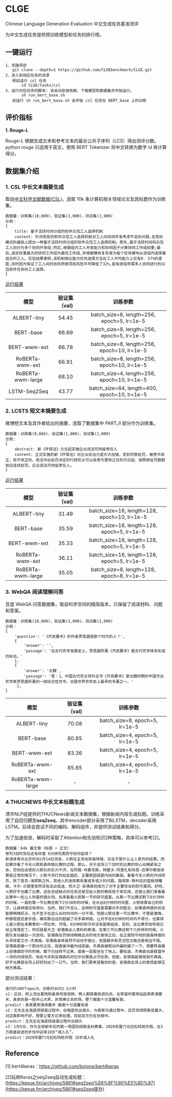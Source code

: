 # CLGE
Chinese Language Generation Evaluation 中文生成任务基准测评

为中文生成任务提供预训练模型和任务的排行榜。

## 一键运行

```
1、克隆项目 
   git clone --depth=1 https://github.com/CLUEbenchmark/CLGE.git
2、进入到相应任务的目录
   例如运行 csl 任务
       cd CLGE/tasks/csl  
3、运行对应任务的脚本: 会自动安装依赖、下载模型和数据集并开始运行。
       sh run_bert_base.sh
   如运行 sh run_bert_base.sh 会开始 csl 任务在 BERT_base 上的训练
```

## 评价指标

**1. Rouge-L**

Rouge-L 根据生成文本和参考文本的最长公共子序列（LCS）得出测评分数。
python rouge 只适用于英文，使用 BERT Tokenizer 将中文转换为数字 id 再计算得分。


## 数据集介绍

### **1. CSL 中长文本摘要生成**

取自[中文科学文献数据(CSL)](https://github.com/P01son6415/chinese-scientific-literature-dataset)，选取 10k 条计算机相关领域论文及其标题作为训练集。

```
数据量：训练集(10,000)，验证集(1,000)，测试集(1,000)
示例：
{
    title: 基于活跃时间分组的软件众包工人选择机制
    content: 针对现有的软件众包工人选择机制对工人间协同开发考虑不足的问题,在竞标模式的基础上提出一种基于活跃时间分组的软件众包工人选择机制。首先,基于活跃时间将众包工人划分为多个协同开发组;然后,根据组内工人开发能力和协同因子计算协同工作组权重;最后,选定权重最大的协同工作组为最优工作组,并根据模块复杂度为每个任务模块从该组内选择最适合的工人。实验结果表明,该机制相比能力优先选择方法在工人平均能力上仅有0. 57%的差距,同时因为保证了工人间的协同而使项目风险平均降低了32%,能有效指导需多人协同进行的众包软件任务的工人选择。
}
```

[运行结果](docs/csl.md)

|         模型          | 验证集（val) |               训练参数              |
| :-------------------: | :----------: |  :--------------------------------: |
|      ALBERT-tiny      |    54.45     |  batch_size=8, length=256, epoch=5, lr=1e-5  |
|       BERT-base       |    66.69     | batch_size=8, length=256, epoch=5, lr=1e-5  |
|     BERT-wwm-ext      |    66.78     |  batch_size=8, length=256, epoch=10, lr=1e-5 |
|    RoBERTa-wwm-ext    |    66.91     |  batch_size=8, length=256, epoch=10, lr=1e-5 |
|   RoBERTa-wwm-large   |    68.10     |  batch_size=4, length=256, epoch=10, lr=1e-5 |
|     LSTM-Seq2Seq      |    43.77     |  batch_size=64, length=400, epoch=10, lr=1e-5 |

### **2. LCSTS 短文本摘要生成**

微博短文本及其作者给出的摘要，选取了数据集中 PART_II 部分作为训练集。

```
数据量：训练集(8,666)，验证集(1,000)，测试集(1,000)
示例：
{
    abstract: 新《环保法》元旦起实施企业违法可拘留责任人
    content: 正式实施的新《环保法》对企业惩治力度大大加强，受到罚款处罚，被责令改正，拒不改正的，依法作出处罚决定的行政机关可以自责令更改之日的次日起，按照原处罚数额按日连续处罚。企业违法可拘留责任人。
}
```

[运行结果](docs/lcsts.md)

|         模型          | 验证集（val) |               训练参数              |
| :-------------------: | :----------: |  :--------------------------------: |
|      ALBERT-tiny      |    31.49     |  batch_size=16, length=128, epoch=10, lr=1e-5  |
|       BERT-base       |    35.59     |  batch_size=16, length=128, epoch=5, lr=1e-5  |
|     BERT-wwm-ext      |    35.33     |  batch_size=16, length=128, epoch=5, lr=1e-5 |
|    RoBERTa-wwm-ext    |    36.11     |  batch_size=16, length=128, epoch=5, lr=1e-5 |
|   RoBERTa-wwm-large   |    35.05     |  batch_size=8, length=128, epoch=8, lr=1e-5  |

### **3. WebQA 阅读理解问答**

百度 WebQA 问答数据集，取自科学空间的精简版本，只保留了阅读材料、问题和答案。

```
数据量：训练集(10,000)，验证集(1,000)，测试集(1,000)
示例：
{
    'question': '《齐民要术》的作者贾思勰是那个时代的人？',
    {
        'answer': '', 
        'passage': '在古代农学发展史上，贾思勰所著《齐民要术》是古代农学体系形成的标志。'
    },
    {
        'answer': '北魏',
        'passage': '答：1、中国古代农业百科全书《齐民要术》是北魏时期的中国杰出农学家贾思勰所著的一部综合性农书，也是世界农学史上最早的专著之一。'
     },
}
```

|         模型          | 验证集（val) |               训练参数              |
| :-------------------: | :----------: |  :--------------------------------: |
|      ALBERT-tiny      |    70.08     |  batch_size=8, epoch=5, lr=1e-5  |
|       BERT-base       |    80.85     |  batch_size=4, epoch=5, lr=1e-5  |
|     BERT-wwm-ext      |    83.36     |  batch_size=4, epoch=5, lr=1e-5 |
|    RoBERTa-wwm-ext    |    85.85     |  batch_size=4, epoch=5, lr=1e-5 |
|   RoBERTa-wwm-large   |    -     |  - |

### 4.THUCNEWS 中长文本标题生成

清华NLP组提供的THUCNews新闻文本数据集，根据新闻内容生成标题。训练采用了自回归模型**seq2seq**，其中encoder部分采用了BiLSTM，decoder采用LSTM。后续会尝试不同的编码、解码组件，并提供测试结果和得分。

为了加速收敛，解码时采取了Attention和先验知识2种策略，具体可以参考[2]。

```
数据量：64k 篇文章（标题 + 正文）
惨烈3加时背后还有欣喜 6分钟完美防守如何延续？
新浪体育讯北京时间1月14日消息，火箭在主场击败森林狼，实在不是什么让人意外的结果。而如果你看了今天火箭和森林狼比赛的过程，那么，对于这场三个加时的比赛的惊心动魄紧张之余，恐怕也会感叹火箭队的实力不济。在阿隆-布鲁克斯，特雷沃-阿里扎和肖恩-巴蒂尔都发挥算是正常的情况下，火箭今天打的如此尴尬，主要原因就是内线的羸弱。看看今天火箭的内线球员，除了查克-海耶斯之外，其他人的发挥都有着或多或少的问题。路易斯-斯科拉的篮板球糟糕，卡尔-兰德里依然没有走出低迷，而大卫-安德森则成为了对手主要攻击的防守漏洞。好吧，火箭好歹也赢了比赛，这些总结缺点的任务还是交给火箭的教练班子来完成，还是让我们来看看比赛中一些让人欣喜的镜头吧。先来看看火箭第一节的防守盛宴。从第一节比赛还剩下8分39秒的时候，一直到第一节比赛还剩下2分30秒的时候，在长达6分钟的时间里，火箭依靠自己的防守，让森林狼没有得分。当然，我们不否认，这种防守盛宴需要对手的配合，如果森林狼的状态能够稍微好点，也不至于在这么长的时间内一分不得。但是火箭在第一节比赛中，不管是激情，积极程度还是手感，确实都远远的超越了对手森林狼。让对手在6分钟的时间内不得分，也算得上是火箭在本赛季的一项壮举。可惜，6分钟的防守并没有能够延续，否则，这比赛恐怕早就已经尘埃落定了。然后就是大卫-安德森出人意料的表演。在第三节比赛还剩下几秒钟的时候，火箭队发动最后一次进攻。安德森在罚球线稍微远点的地方拿球之后，在正面防守他的是森林狼的头号球星艾尔-杰弗森。安德森身体虽然不如对手强壮，但是脚步和灵活性方面还是相当不错。安德森直接一个假动作之后，就直接冲着内线突破。杰弗森被假动作骗的缓了一下，想要转身跟上安德森防守的时候，脚下已经转不过来，直接一屁股坐在了地上。要知道，杰弗森也是联盟中一流的内线球员，他在今天和安德森的对位中也算是占尽优势。但是，安德森能够晃倒杰弗森，好歹也算是在场上好好的出了一口气。当然，我们更希望看到的是，安德森在场上的表现能够压制杰弗森。
```

部分测试结果：

```
迭代约100个epoch，训练时长约2.5小时
s1：近日，网上流出夏雨和袁泉吃饭视频，两人都穿着低调白衣。在聚餐时夏雨站起来表演魔术，袁泉则是一脸开心大笑，非常捧丈夫的场。整个画面十分温馨有爱。
predict：袁泉夏雨演绎魔术 画面十分温馨有爱
s2：王先生在海底捞就餐过程中，在锅底吃出烟头，与商家沟通过程中，店员觉得顾客音量大，对店面影响不好，报警让警方过来处理。目前双方仍在协商中。
predict：王先生在海底捞就餐过程中出烟头
s3：1月5日，作为全球新年后的第一场国际田联金标赛事，2020年厦门马拉松鸣枪开跑，在3万跑者前进的步伐中迎来18岁“成人礼”。
predict：2020年厦门马拉松鸣枪开跑 18岁成人礼
```

## Reference

[1] bert4keras：https://github.com/bojone/bert4keras

[2]玩转Keras之seq2seq自动生成标题：[https://kexue.fm/archives/5861#seq2seq%E6%8F%90%E5%8D%87](https://kexue.fm/archives/5861#seq2seq提升)

